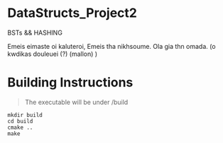 # DataStructs_Project2
BSTs &amp;&amp; HASHING


Emeis eimaste oi kaluteroi, Emeis tha nikhsoume. Ola gia thn  omada. (o kwdikas douleuei (?) (mallon) )

# Building Instructions

> The executable will be under /build

```
mkdir build
cd build
cmake ..
make
```

